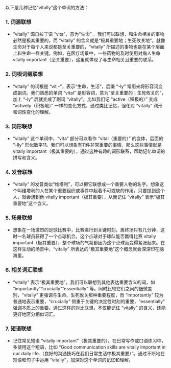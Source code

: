 以下是几种记忆“vitally”这个单词的方法：

### 1. 词源联想
 - “vitally” 源自拉丁语 “vita”，意为“生命” 。我们可以联想，和生命相关的事物必然是极其重要的，而 “vitally” 的含义就是“极其重要地；生死攸关地”。就像生命对于每个人来说都是至关重要的，“vitally” 所描述的事物也是在某个层面上和生命一样关键。例如，在医疗场景中，一些药物的及时使用对病人生命 vitally important（至关重要），这里就体现了与生命相关且重要的联系。

### 2. 词根词缀联想
 - “vitally” 的词根是 “vit -”，表示“生命，生活”，后缀 “-ly” 常用来将形容词变成副词。我们熟悉的单词 “vital” 是形容词，意为“至关重要的；生死攸关的”，加上 “-ly” 后就变成了副词 “vitally”。比如我们记 “active（积极的）” 变成 “actively（积极地）” 一样的变化方式，通过类比记忆，强化对 “vitally” 词形和词性变化的理解。 

### 3. 词形联想
 - “vitally” 这个单词中，“vita” 部分可以看作 “vital（重要的）” 的变体，后面的 “-lly” 形似数字11。我们可以想象有11件非常重要的事情，那么这些事情就是 vitally important（极其重要的），通过这种有趣的词形联系，帮助记忆单词的拼写和含义。

### 4. 发音联想
 - “vitally” 的发音类似“维塔利”，可以把它联想成一个重要人物的名字。想象这个叫维塔利的人在某个重要组织或事件中起着不可或缺的作用，只要提到这个人，就会想到他 vitally important（极其重要），从而记住 “vitally” 表示“极其重要地”这个含义。

### 5. 场景联想
 - 想象在一场激烈的足球比赛中，比赛进行到关键时刻，离终场只有几分钟，这时一名球员获得了一个点球机会。这个点球对于球队能否赢得比赛 vitally important（极其重要），整个球场的气氛都因为这个点球而变得紧张起来。在这样生动的场景中，“vitally” 所表达的“极其重要地”这个概念就会深深印在脑海里。

### 6. 相关词汇联想
 - “vitally” 表示“极其重要地”，我们可以联想到其他表达重要含义的词，如 “importantly”“crucially”“essentially” 等。同时比较它们之间的细微差别，“vitally” 更强调与生命、生死攸关那种重要程度，而 “importantly” 较为普通地表示重要，“crucially” 侧重于关键的决定性时刻的重要，“essentially” 强调本质上的重要。通过这样的对比联想，不仅能记住 “vitally” 的含义，还能更好地区分相似词汇。

### 7. 短语联想
 - 记住常见短语 “vitally important”（极其重要的）。在日常写作或口语练习中，多使用这个短语，比如 “Good communication skills are vitally important in our daily life.（良好的沟通技巧在我们日常生活中极其重要）”。通过不断地在短语和句子中运用 “vitally”，加深对这个单词的记忆和理解。 